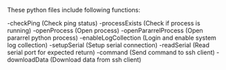 These python files include following functions:

-checkPing (Check ping status)
-processExists (Check if process is running)
-openProcess (Open process)
-openPararrelProcess (Open pararrel python process)
-enableLogCollection (Login and enable system log collection)
-setupSerial (Setup serial connection)
-readSerial (Read serial port for expected return)
-command (Send command to ssh client)
-downloadData (Download data from ssh client)
